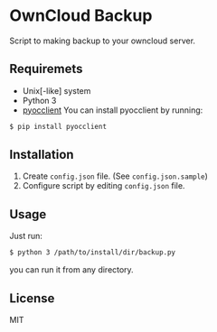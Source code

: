 # OwnCloud Backup
Script to making backup to your owncloud server.

## Requiremets
- Unix[-like] system
- Python 3
- [pyocclient](https://github.com/owncloud/pyocclient)
You can install pyocclient by running:
```bash
$ pip install pyocclient
```

## Installation
1. Create `config.json` file. (See `config.json.sample`)
2. Configure script by editing `config.json` file.

## Usage
Just run:
```bash
$ python 3 /path/to/install/dir/backup.py
```
you can run it from any directory.

## License
MIT
